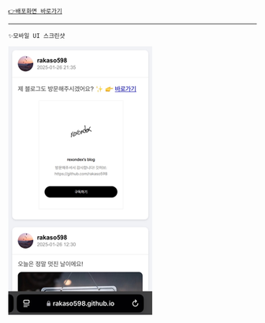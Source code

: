 [`👉배포화면 바로가기`](https://rakaso598.github.io)

---

`✨모바일 UI 스크린샷`  

![✨모바일 UI 스크린샷 - 20250126](/images/250127.png)
